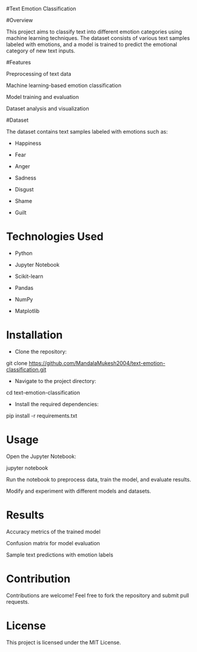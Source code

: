 #Text Emotion Classification

#Overview

This project aims to classify text into different emotion categories using machine learning techniques. The dataset consists of various text samples labeled with emotions, and a model is trained to predict the emotional category of new text inputs.

#Features

Preprocessing of text data

Machine learning-based emotion classification

Model training and evaluation

Dataset analysis and visualization

#Dataset

The dataset contains text samples labeled with emotions such as:

* Happiness

* Fear

* Anger

* Sadness

* Disgust

* Shame

* Guilt

# Technologies Used

* Python

* Jupyter Notebook

* Scikit-learn

* Pandas

* NumPy

* Matplotlib

# Installation

* Clone the repository:

git clone https://github.com/MandalaMukesh2004/text-emotion-classification.git

* Navigate to the project directory:

cd text-emotion-classification

* Install the required dependencies:

pip install -r requirements.txt

# Usage

Open the Jupyter Notebook:

jupyter notebook

Run the notebook to preprocess data, train the model, and evaluate results.

Modify and experiment with different models and datasets.

# Results

Accuracy metrics of the trained model

Confusion matrix for model evaluation

Sample text predictions with emotion labels

# Contribution

Contributions are welcome! Feel free to fork the repository and submit pull requests.

# License

This project is licensed under the MIT License.

